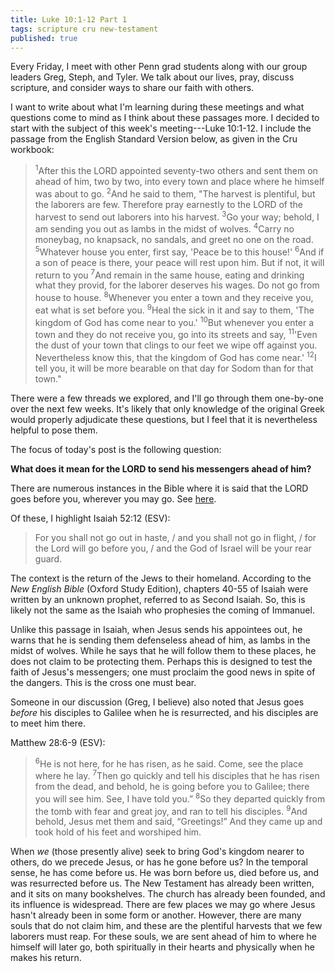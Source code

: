 ```yaml
---
title: Luke 10:1-12 Part 1
tags: scripture cru new-testament
published: true
---
```

Every Friday, I meet with other Penn grad students along with our group leaders Greg, Steph, and Tyler. We talk about our lives, pray, discuss scripture, and consider ways to share our faith with others.

I want to write about what I'm learning during these meetings and what questions come to mind as I think about these passages more. I decided to start with the subject of this week's meeting---Luke 10:1-12. I include the passage from the English Standard Version below, as given in the Cru workbook:

><sup>1</sup>After this the LORD appointed seventy-two others and sent them on ahead of him, two by two, into every town and place where he himself was about to go. <sup>2</sup>And he said to them, "The harvest is plentiful, but the laborers are few. Therefore pray earnestly to the LORD of the harvest to send out laborers into his harvest. <sup>3</sup>Go your way; behold, I am sending you out as lambs in the midst of wolves. <sup>4</sup>Carry no moneybag, no knapsack, no sandals, and greet no one on the road. <sup>5</sup>Whatever house you enter, first say, 'Peace be to this house!' <sup>6</sup>And if a son of peace is there, your peace will rest upon him. But if not, it will return to you <sup>7</sup>And remain in the same house, eating and drinking what they provid, for the laborer deserves his wages. Do not go from house to house. <sup>8</sup>Whenever you enter a town and they receive you, eat what is set before you. <sup>9</sup>Heal the sick in it and say to them, 'The kingdom of God has come near to you.' <sup>10</sup>But whenever you enter a town and they do not receive you, go into its streets and say, <sup>11</sup>'Even the dust of your town that clings to our feet we wipe off against you. Nevertheless know this, that the kingdom of God has come near.' <sup>12</sup>I tell you, it will be more bearable on that day for Sodom than for that town."

There were a few threads we explored, and I'll go through them one-by-one over the next few weeks. It's likely that only knowledge of the original Greek would properly adjudicate these questions, but I feel that it is nevertheless helpful to pose them.

The focus of today's post is the following question:

**What does it mean for the LORD to send his messengers ahead of him?**

There are numerous instances in the Bible where it is said that the LORD goes before you, wherever you may go. See [here](https://bible.knowing-jesus.com/topics/God-Going-Before).

Of these, I highlight Isaiah 52:12 (ESV):

>For you shall not go out in haste, / and you shall not go in flight, / for the Lord will go before you, / and the God of Israel will be your rear guard.

The context is the return of the Jews to their homeland. According to the *New English Bible* (Oxford Study Edition), chapters 40-55 of Isaiah were written by an unknown prophet, referred to as Second Isaiah. So, this is likely not the same as the Isaiah who prophesies the coming of Immanuel.

Unlike this passage in Isaiah, when Jesus sends his appointees out, he warns that he is sending them defenseless ahead of him, as lambs in the midst of wolves. While he says that he will follow them to these places, he does not claim to be protecting them. Perhaps this is designed to test the faith of Jesus's messengers; one must proclaim the good news in spite of the dangers. This is the cross one must bear.

Someone in our discussion (Greg, I believe) also noted that Jesus goes _before_ his disciples to Galilee when he is resurrected, and his disciples are to meet him there.

Matthew 28:6-9 (ESV):

><sup>6</sup>He is not here, for he has risen, as he said. Come, see the place where he lay. <sup>7</sup>Then go quickly and tell his disciples that he has risen from the dead, and behold, he is going before you to Galilee; there you will see him. See, I have told you.” <sup>8</sup>So they departed quickly from the tomb with fear and great joy, and ran to tell his disciples. <sup>9</sup>And behold, Jesus met them and said, “Greetings!” And they came up and took hold of his feet and worshiped him.

When _we_ (those presently alive) seek to bring God's kingdom nearer to others, do we precede Jesus, or has he gone before us? In the temporal sense, he has come before us. He was born before us, died before us, and was resurrected before us. The New Testament has already been written, and it sits on many bookshelves. The church has already been founded, and its influence is widespread. There are few places we may go where Jesus hasn't already been in some form or another. However, there are many souls that do not claim him, and these are the plentiful harvests that we few laborers must reap. For these souls, we are sent ahead of him to where he himself will later go, both spiritually in their hearts and physically when he makes his return.